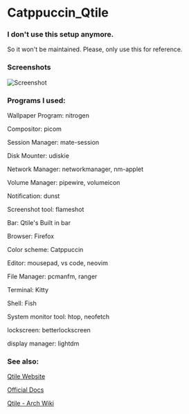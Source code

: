 # Catppuccin_Qtile
### I don't use this setup anymore.
So it won't be maintained. Please, only use this for reference.

### Screenshots
![Screenshot](https://i.redd.it/x1ra7fhiij691.jpg)

### Programs I used:
  Wallpaper Program: nitrogen  
                                                                                                                              
  Compositor: picom  
                                                                                                                                 
  Session Manager: mate-session
                                                                                                                                     
  Disk Mounter: udiskie  
                                                                                                                                      
  Network Manager: networkmanager, nm-applet
                                                                                                                                        
  Volume Manager: pipewire, volumeicon   
                                                                                                                                    
  Notification: dunst   
                                                                                                                                     
  Screenshot tool: flameshot    
               
  Bar: Qtile's Built in bar

  Browser: Firefox

  Color scheme: Catppuccin

  Editor: mousepad, vs code, neovim

  File Manager: pcmanfm, ranger

  Terminal: Kitty

  Shell: Fish

  System monitor tool: htop, neofetch

  lockscreen: betterlockscreen

  display manager: lightdm

### See also:
[Qtile Website](http://www.qtile.org/)

[Official Docs](https://docs.qtile.org/en/latest/)

[Qtile - Arch Wiki](https://wiki.archlinux.org/title/Qtile#Configuration)
